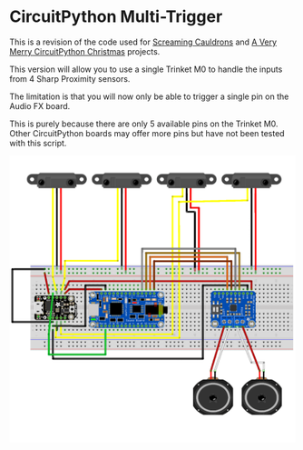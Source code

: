 # CircuitPython Multi-Trigger

This is a revision of the code used for [Screaming Cauldrons](https://github.com/eat-sleep-code/circuitpython-halloween-cauldrons) and [A Very Merry CircuitPython Christmas](https://github.com/eat-sleep-code/circuitpython-christmas) projects.

This version will allow you to use a single Trinket M0 to handle the inputs from 4 Sharp Proximity sensors.   

The limitation is that you will now only be able to trigger a single pin on the Audio FX board.  

This is purely because there are only 5 available pins on the Trinket M0.   Other CircuitPython boards may offer more pins but have not been tested with this script.

![Fritzing Diagram](fritzing.png)

